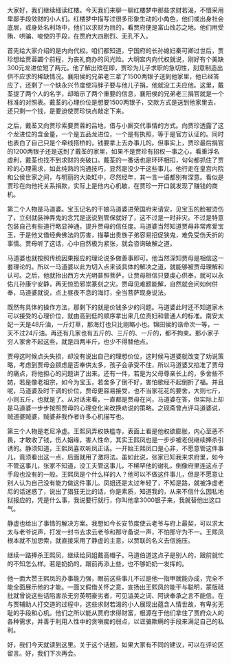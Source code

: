 
大家好，我们继续细读红楼。今天我们来聊一聊红楼梦中那些求财若渴，不惜采用卑鄙手段敛财的小人们。红楼梦中描写过很多形象生动的小角色，他们或出身社会底层，或身处名利场中，他们以求财为目的，看贾府便是富山烛芯之地。他们用受贿、哄骗、唆使的手段，在贾府大四剧烈、无孔不入。

首先给大家介绍的是内向代权。咱们都知道，宁国府的长孙媳妇秦可卿过世后，贾珍想给贾蓉蠲个前程，为丧礼商办的风光险。大明宫内向代权就说，刚好有个美缺300元龙进位短了两元。他了解出殡在即，贾珍为儿子求职的急切性，刻意制造出供不应求的稀缺情况。襄阳侯的兄弟老三拿了1500两银子送到他家里，他已经答应了，还剩了一个缺永兴节度使冯胖子要与他儿子捐，他就没工夫应他。这里，戴荃提了两个人的名字，却暗示了两个重要的信息，襄阳侯的兄弟老三捐官就是一个标准的对照表。戴荃的心理价位是想要1500两银子，交款方式是送到他家里去，还只剩一个钱，是要迫使贾珍快点敲定下来。

之后，戴荃又向贾珍索要贾蓉的吕地，借与小厮交代事情的方式。向贾珍透露了这个龙进位的含金量，一个是五品龙进位，一个是有执照，等于是官方认证的。同时也表白了自己只是个牵线搭桥的，钱要拿上去办事儿的。但事实上，贾珍最后捐官的1200两银子还是送到了戴荃的家里，如果不是贾珍有招权一事之心，看重浮名虚利，戴荃也找不到求财的突破口。戴荃的一番话也是环环相扣，句句都抓住了贾珍的心理需求，如此纯熟的沟通技巧，显然是没少干这些事儿。他行走在皇宫内院和公侯世家之间，与明丽的大染缸中，尽然经年，其一言一语都别有深意。看似是贾珍在向他托关系捐款，实际上是他内心机敏，在贾珍一开口就发现了赚钱的商机。

第二个人物是马道婆。宝玉记名的干娘马道婆进荣国府来请安，见宝玉的脸被烫伤了，立刻就装神弄鬼的念咒是送说到管保就好了，这不过是一时非灾。不过是特意包装自己有些道行略显神通，提升贾母的信任度。马道婆当然知道贾母非常疼爱宝玉，于是他又借经典佛法的厉害，描摹出贵族子弟容易招促狭鬼，难免受伤夭折的事情。贾母听了这话，心中自然极为紧张，就会咨询破解之道。

马道婆也就按照传统因果报应的理论说多做善事即可。他当然深知贾母是相信这一套理论的。所以一马道婆以此为切入点来谈具体的解决之道，就能够被贾母理解和认可。之后，他就抬出西方大光明普照菩萨，让贾母相信只要虔心供奉，就可以永佑儿孙康宁安静，再无惊恐邪祟篆刻之灾。贾母见难题能解，自然就会问如何供奉，马道婆就说，点上昼夜不息的海灯，全当菩萨现身说法。

既然有具体的操作方法，那剩下的就是价钱多少的问题。马道婆此时还不知道家木可以接受的心理价位，就由高到低的顺序拿出来几位贵妇和普通人的标准。南安太妃一天是48斤油，一斤灯草，那海灯也只比刚略小也。锦田侯的诰命次一等，一天不过24斤油。再还有几家也有五斤的、三斤的、一斤的，都不拘束。那小家子穷人家舍不起这些，就是四两半斤，也少不得替他点。

贾母这时候点头失损，却没有说出自己的理想价位，这时候马道婆就改变了劝说策略，考虑到贾母会顾虑是否奉供太多，孩子会承受不住，所以马道婆又掐准了贾母的痛点，将他担心的问题讲了出来。还有一件，若是为父母尊亲长上的，多舍些不妨，若是像老祖宗，如今为宝玉，若舍多了倒不好，害怕歌经不起倒折了福。并且呢，马道婆及时下调的价位，贾母更容易接受，也不当家花花的要舍，大则七斤，小则五斤，也就是了。从对话来看，一直都是贾母在问，马道婆在答，但实际上却是马道婆一步步按照贾母的心理变化来改换劝说的策略。之砚斋曾点评马道婆说，贼道婆贼婆，贼婆非我作者许多心机描写也。

第三个人物是老尼净虚。王熙凤弄权铁槛寺，表面上看是他权欲膨胀，内心至恶不畏，才敢收了钱，伤人姻缘，害人性命，其实王熙凤也是一步步被老倪继续捧杀引诱的。静须知道，王熙凤喜欢听凤正话。一开始王熙凤口是心非，不愿意管这件事儿，竟须看出这一点，后面就用了激将法。虽如此说，张家已知我来求府里，如今不管这事儿，张家不知道，没工夫管这事儿，不稀罕他的谢礼，倒像府里连这点子手段也没有的一般。王熙凤是个什么样的人？他可以不做这件事儿，但是不愿意让别人认为自己没有能力做这件事儿。凤姐还是太过年轻了，不知是路，就被净虚老尼的话迷惑了，说出了猖狂无比的话，你是素质，知道我的，从来不信什么因私地狱报应的，凭是什么事，我说要行就行，你叫他拿3000银子来，我就替他出这口气。

静虚也给出了事情的解决方案。我想如今长安节度使云老爷与府上最契，可以求太太与老爷说声，打发一封书去求云老爷和那守备说一声，不怕那守为不一。王熙凤根本就不加思索，就直接采用了静虚的主意，以贾联的名义去信施压。

继续一路捧杀王熙凤，继续给凤姐戴高帽子。马道伯道这点子是别人的，跟前就忙的不知怎么样。若是奶奶的，跟前再添上些，也不够奶奶一发挥的。

他一面大赞王熙凤的办事能力强，眼前这些事儿不过是他一指甲就能办成，完全不能全面展示他的才能。一面又假借关怀之意，宣扬出王熙凤的能干与聪明，蒙版祗批就曾说这些话陷害杀无穷英明豪劣者，可见溢美之词、阿谀奉承之言不能信。在与贾辅助人打交道的过程中，这些求财若渴的小人展现出蕴含人情世故，有卑劣无耻的手段和心机。他们之所以能从贾府求得财富，根源在于他们拿住了贾府众人的各种需求，并善于利用人性中的贪嗔痴的弱点，以诓骗欺瞒的手段来满足自己的私利。

好，我们今天就读到这里。关于这个话题，如果大家有不同的建议，可以在评论区留言。好，我们下次再会。



